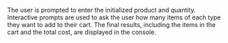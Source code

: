 The user is prompted to enter the initialized product and quantity.
Interactive prompts are used to ask the user how many items of each type they want to add to their cart.
The final results, including the items in the cart and the total cost, are displayed in the console.
